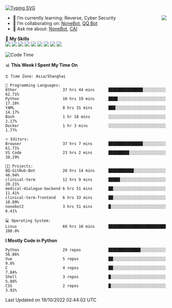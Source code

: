 [![Typing SVG](https://readme-typing-svg.herokuapp.com?size=25&duration=2500&color=8C43EA&vCenter=true&width=200&height=40&lines=Hi+there+%F0%9F%91%8B%F0%9F%8F%BB;I'm+yanyongyu)](https://git.io/typing-svg)

<a href="#">
  <img align="right" src="https://github-readme-stats.vercel.app/api?username=yanyongyu&count_private=true&show_icons=true&bg_color=15,f2f7fd,E0EAFC" />
</a>

- 🌱 I’m currently learning: Reverse, Cyber Security
- 👯 I’m collaborating on: [NoneBot](https://github.com/nonebot), [QQ Bot](https://github.com/Mrs4s/go-cqhttp)
- 💬 Ask me about: [NoneBot](https://github.com/nonebot), [CAI](https://github.com/cscs181/CAI)

🌟 **My Skills**  
![](https://img.shields.io/badge/-Python-3e74a2?style=flat-square&logo=Python&logoColor=fff)
![](https://img.shields.io/badge/-Node.js-339933?style=flat-square&logo=Node.js&logoColor=fff)
![](https://img.shields.io/badge/-Vue-4fc08d?style=flat-square&logo=Vue.js&logoColor=fff)
![](https://img.shields.io/badge/-React-2d98ce?style=flat-square&logo=React&logoColor=fff)
![](https://img.shields.io/badge/-Docker-2496ED?style=flat-square&logo=Docker&logoColor=fff)
![](https://img.shields.io/badge/-Linux-000000?style=flat-square&logo=Linux&logoColor=fff)
![](https://img.shields.io/badge/-MySQL-4479A1?style=flat-square&logo=MySQL&logoColor=fff)
![](https://img.shields.io/badge/-Redis-DC382D?style=flat-square&logo=Redis&logoColor=fff)
![](https://img.shields.io/badge/-MongoDB-47A248?style=flat-square&logo=MongoDB&logoColor=fff)

<!--START_SECTION:waka-->
![Code Time](http://img.shields.io/badge/Code%20Time-3%2C056%20hrs%2026%20mins-blue)

📊 **This Week I Spent My Time On** 

```text
⌚︎ Time Zone: Asia/Shanghai

💬 Programming Languages: 
Other                    37 hrs 44 mins      ███████████████░░░░░░░░░░   62.71% 
Python                   10 hrs 19 mins      ████░░░░░░░░░░░░░░░░░░░░░   17.16% 
YAML                     8 hrs 31 mins       ███░░░░░░░░░░░░░░░░░░░░░░   14.17% 
Bash                     1 hr 18 mins        ░░░░░░░░░░░░░░░░░░░░░░░░░   2.17% 
Docker                   1 hr 3 mins         ░░░░░░░░░░░░░░░░░░░░░░░░░   1.77%

🔥 Editors: 
Browser                  37 hrs 7 mins       ███████████████░░░░░░░░░░   61.71% 
VS Code                  23 hrs 2 mins       █████████░░░░░░░░░░░░░░░░   38.29%

🐱‍💻 Projects: 
QQ-GitHub-Bot            28 hrs 14 mins      ███████████░░░░░░░░░░░░░░   46.94% 
clinical-term            12 hrs 9 mins       █████░░░░░░░░░░░░░░░░░░░░   20.21% 
medical-dialogue-backend 6 hrs 51 mins       ██░░░░░░░░░░░░░░░░░░░░░░░   11.41% 
clinical-term-frontend   6 hrs 33 mins       ██░░░░░░░░░░░░░░░░░░░░░░░   10.89% 
nonebot2                 3 hrs 51 mins       █░░░░░░░░░░░░░░░░░░░░░░░░   6.41%

💻 Operating System: 
Linux                    60 hrs 10 mins      █████████████████████████   100.0%

```

**I Mostly Code in Python** 

```text
Python                   29 repos            ██████████████░░░░░░░░░░░   56.86% 
Vue                      5 repos             ██░░░░░░░░░░░░░░░░░░░░░░░   9.8% 
C                        4 repos             ██░░░░░░░░░░░░░░░░░░░░░░░   7.84% 
Shell                    3 repos             █░░░░░░░░░░░░░░░░░░░░░░░░   5.88% 
CSS                      2 repos             █░░░░░░░░░░░░░░░░░░░░░░░░   3.92%

```



 Last Updated on 19/10/2022 02:44:02 UTC
<!--END_SECTION:waka-->
